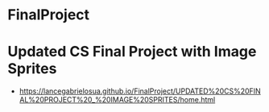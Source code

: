 # FinalProject
# Updated CS Final Project with Image Sprites
- https://lancegabrielosua.github.io/FinalProject/UPDATED%20CS%20FINAL%20PROJECT%20_%20IMAGE%20SPRITES/home.html
